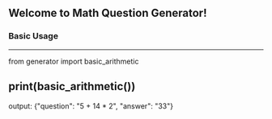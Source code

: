 ## Welcome to Math Question Generator!

### Basic Usage
-----------

from generator import basic_arithmetic

print(basic_arithmetic())
-----------
output:
{"question": "5 + 14 * 2", "answer": "33"}
